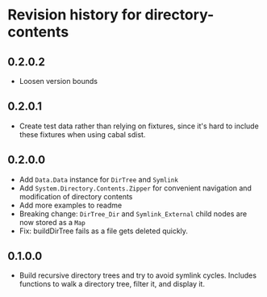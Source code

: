 # Revision history for directory-contents

## 0.2.0.2

* Loosen version bounds

## 0.2.0.1

* Create test data rather than relying on fixtures, since it's hard to include these fixtures when using cabal sdist.

## 0.2.0.0

* Add `Data.Data` instance for `DirTree` and `Symlink`
* Add `System.Directory.Contents.Zipper` for convenient navigation and modification of directory contents
* Add more examples to readme
* Breaking change: `DirTree_Dir` and `Symlink_External` child nodes are now stored as a `Map`
* Fix: buildDirTree fails as a file gets deleted quickly.

## 0.1.0.0

* Build recursive directory trees and try to avoid symlink cycles. Includes functions to walk a directory tree, filter it, and display it.

